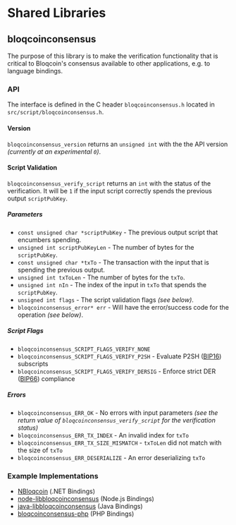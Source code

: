 Shared Libraries
================

## bloqcoinconsensus

The purpose of this library is to make the verification functionality that is critical to Bloqcoin's consensus available to other applications, e.g. to language bindings.

### API

The interface is defined in the C header `bloqcoinconsensus.h` located in  `src/script/bloqcoinconsensus.h`.

#### Version

`bloqcoinconsensus_version` returns an `unsigned int` with the the API version *(currently at an experimental `0`)*.

#### Script Validation

`bloqcoinconsensus_verify_script` returns an `int` with the status of the verification. It will be `1` if the input script correctly spends the previous output `scriptPubKey`.

##### Parameters
- `const unsigned char *scriptPubKey` - The previous output script that encumbers spending.
- `unsigned int scriptPubKeyLen` - The number of bytes for the `scriptPubKey`.
- `const unsigned char *txTo` - The transaction with the input that is spending the previous output.
- `unsigned int txToLen` - The number of bytes for the `txTo`.
- `unsigned int nIn` - The index of the input in `txTo` that spends the `scriptPubKey`.
- `unsigned int flags` - The script validation flags *(see below)*.
- `bloqcoinconsensus_error* err` - Will have the error/success code for the operation *(see below)*.

##### Script Flags
- `bloqcoinconsensus_SCRIPT_FLAGS_VERIFY_NONE`
- `bloqcoinconsensus_SCRIPT_FLAGS_VERIFY_P2SH` - Evaluate P2SH ([BIP16](https://github.com/bloqcoin/bips/blob/master/bip-0016.mediawiki)) subscripts
- `bloqcoinconsensus_SCRIPT_FLAGS_VERIFY_DERSIG` - Enforce strict DER ([BIP66](https://github.com/bloqcoin/bips/blob/master/bip-0066.mediawiki)) compliance

##### Errors
- `bloqcoinconsensus_ERR_OK` - No errors with input parameters *(see the return value of `bloqcoinconsensus_verify_script` for the verification status)*
- `bloqcoinconsensus_ERR_TX_INDEX` - An invalid index for `txTo`
- `bloqcoinconsensus_ERR_TX_SIZE_MISMATCH` - `txToLen` did not match with the size of `txTo`
- `bloqcoinconsensus_ERR_DESERIALIZE` - An error deserializing `txTo`

### Example Implementations
- [NBloqcoin](https://github.com/NicolasDorier/NBloqcoin/blob/master/NBloqcoin/Script.cs#L814) (.NET Bindings)
- [node-libbloqcoinconsensus](https://github.com/bitpay/node-libbloqcoinconsensus) (Node.js Bindings)
- [java-libbloqcoinconsensus](https://github.com/dexX7/java-libbloqcoinconsensus) (Java Bindings)
- [bloqcoinconsensus-php](https://github.com/Bit-Wasp/bloqcoinconsensus-php) (PHP Bindings)
